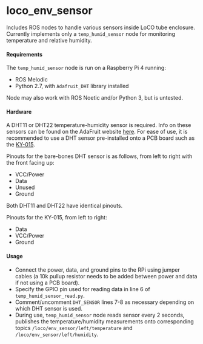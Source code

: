 # loco_env_sensor
Includes ROS nodes to handle various sensors inside LoCO tube enclosure. Currently implements only a `temp_humid_sensor` node for monitoring temperature and relative humidity.

#### Requirements
The `temp_humid_sensor` node is run on a Raspberry Pi 4 running:
- ROS Melodic
- Python 2.7, with `Adafruit_DHT` library installed

Node may also work with ROS Noetic and/or Python 3, but is untested.

#### Hardware
A DHT11 or DHT22 temperature-humidity sensor is required. Info on these sensors can be found on the AdaFruit website [here](https://cdn-learn.adafruit.com/downloads/pdf/dht.pdf). For ease of use, it is recommended to use a DHT sensor pre-installed onto a PCB board such as the [KY-015](https://arduinomodules.info/ky-015-temperature-humidity-sensor-module/).

Pinouts for the bare-bones DHT sensor is as follows, from left to right with the front facing up:
* VCC/Power
* Data
* Unused
* Ground

Both DHT11 and DHT22 have identical pinouts.

Pinouts for the KY-015, from left to right:
* Data
* VCC/Power
* Ground

#### Usage
- Connect the power, data, and ground pins to the RPi using jumper cables (a 10k pullup resistor needs to be added between power and data if not using a PCB board).
- Specify the GPIO pin used for reading data in line 6 of `temp_humid_sensor_read.py`.
- Comment/uncomment `DHT_SENSOR` lines 7-8 as necessary depending on which DHT sensor is used.
- During use, `temp_humid_sensor` node reads sensor every 2 seconds, publishes the temperature/humidity measurements onto corresponding topics `/loco/env_sensor/left/temperature` and `/loco/env_sensor/left/humidity`.
